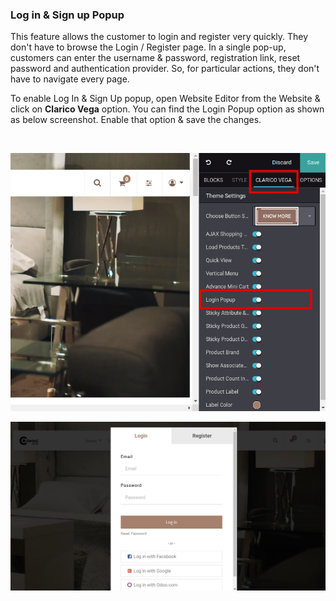 
### Log in & Sign up Popup



This feature allows the customer to login and register very quickly. They don't have to browse the Login / Register page. In a single pop-up, customers can enter the username & password, registration link, reset password and authentication provider. So, for particular actions, they don't have to navigate every page.


To enable Log In & Sign Up popup, open Website Editor from the Website & click on **Clarico Vega** option. You can find the Login Popup option as shown as below screenshot. Enable that option & save the changes.


 


![](./images/47-1.png)


![](./images/47-2.png)



